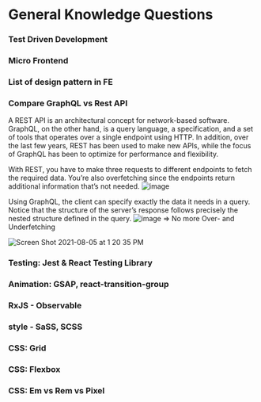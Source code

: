 # General Knowledge Questions

### Test Driven Development

### Micro Frontend

### List of design pattern in FE

### Compare GraphQL vs Rest API
A REST API is an architectural concept for network-based software. GraphQL, on the other hand, is a query language, a specification, and a set of tools that operates over a single endpoint using HTTP. In addition, over the last few years, REST has been used to make new APIs, while the focus of GraphQL has been to optimize for performance and flexibility.

With REST, you have to make three requests to different endpoints to fetch the required data. You’re also overfetching since the endpoints return additional information that’s not needed.
![image](https://user-images.githubusercontent.com/30380214/128300926-013e0485-dd5e-4557-a6d8-a0443685c52d.png)

Using GraphQL, the client can specify exactly the data it needs in a query. Notice that the structure of the server’s response follows precisely the nested structure defined in the query.
![image](https://user-images.githubusercontent.com/30380214/128300963-afb85640-44c3-4724-97aa-6551dce17864.png)
=> No more Over- and Underfetching

![Screen Shot 2021-08-05 at 1 20 35 PM](https://user-images.githubusercontent.com/30380214/128301153-450c0e25-6fe6-4d63-9a8d-173400e6a45b.png)

### Testing: Jest & React Testing Library

### Animation: GSAP, react-transition-group

### RxJS - Observable

### style - SaSS, SCSS

### CSS: Grid

### CSS: Flexbox

### CSS: Em vs Rem vs Pixel
